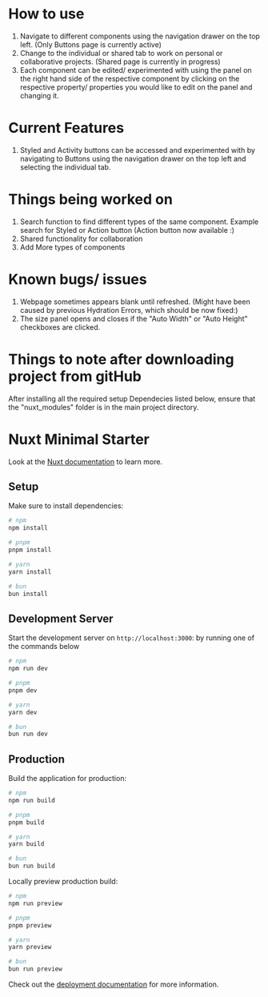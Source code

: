 # How to use
1) Navigate to different components using the navigation drawer on the top left. (Only Buttons page is currently active)
2) Change to the individual or shared tab to work on personal or collaborative projects. (Shared page is currently in progress)
3) Each component can be edited/ experimented with using the panel on the right hand side of the respective component by clicking on the respective property/ properties you would like to edit on the panel and changing it. 

# Current Features
1) Styled and Activity buttons can be accessed and experimented with by navigating to Buttons using the navigation drawer on the top left and selecting the individual tab.

# Things being worked on
1) Search function to find different types of the same component. Example search for Styled or Action button (Action button now available :)
2) Shared functionality for collaboration
3) Add More types of components

# Known bugs/ issues
1) Webpage sometimes appears blank until refreshed. (Might have been caused by previous Hydration Errors, which should be now fixed:)
2) The size panel opens and closes if the "Auto Width" or "Auto Height" checkboxes are clicked.

# Things to note after downloading project from gitHub
After installing all the required setup Dependecies listed below, ensure that the "nuxt_modules" folder is in the main project directory.
 
# Nuxt Minimal Starter

Look at the [Nuxt documentation](https://nuxt.com/docs/getting-started/introduction) to learn more.

## Setup

Make sure to install dependencies:

```bash
# npm
npm install

# pnpm
pnpm install

# yarn
yarn install

# bun
bun install
```

## Development Server

Start the development server on `http://localhost:3000`: by running one of the commands below

```bash
# npm
npm run dev

# pnpm
pnpm dev

# yarn
yarn dev

# bun
bun run dev
```

## Production

Build the application for production:

```bash
# npm
npm run build

# pnpm
pnpm build

# yarn
yarn build

# bun
bun run build
```

Locally preview production build:

```bash
# npm
npm run preview

# pnpm
pnpm preview

# yarn
yarn preview

# bun
bun run preview
```

Check out the [deployment documentation](https://nuxt.com/docs/getting-started/deployment) for more information.

